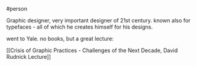 #person


Graphic designer, very important designer of 21st century. known also for typefaces - all of which he creates himself for his designs.

went to Yale. no books, but a great lecture:

[[Crisis of Graphic Practices - Challenges of the Next Decade, David Rudnick Lecture]]